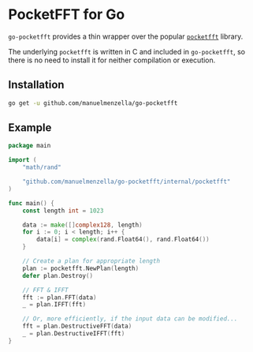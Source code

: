 # PocketFFT for Go

`go-pocketfft` provides a thin wrapper over the popular
[`pocketfft`](https://gitlab.mpcdf.mpg.de/mtr/pocketfft) library.

The underlying `pocketfft` is written in C and included in `go-pocketfft`, so
there is no need to install it for neither compilation or execution.

## Installation

```sh
go get -u github.com/manuelmenzella/go-pocketfft
```

## Example

```go
package main

import (
	"math/rand"

	"github.com/manuelmenzella/go-pocketfft/internal/pocketfft"
)

func main() {
	const length int = 1023

	data := make([]complex128, length)
	for i := 0; i < length; i++ {
		data[i] = complex(rand.Float64(), rand.Float64())
	}

	// Create a plan for appropriate length
	plan := pocketfft.NewPlan(length)
	defer plan.Destroy()

	// FFT & IFFT
	fft := plan.FFT(data)
	_ = plan.IFFT(fft)

	// Or, more efficiently, if the input data can be modified...
	fft = plan.DestructiveFFT(data)
	_ = plan.DestructiveIFFT(fft)
}
```
